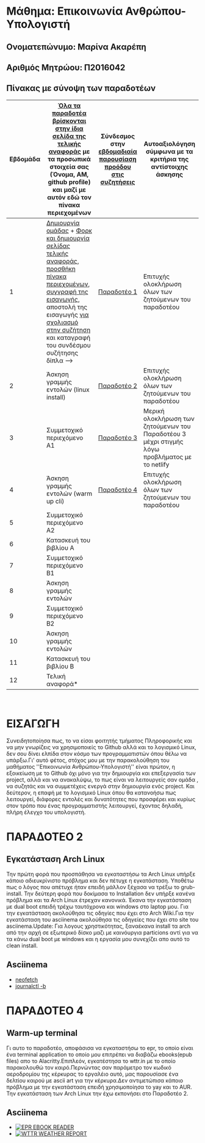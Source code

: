 # Μάθημα: Επικοινωνία Ανθρώπου-Υπολογιστή
## Ονοματεπώνυμο: Μαρίνα Ακαρέπη 
## Αριθμός Μητρώου: Π2016042

## Πίνακας με σύνοψη των παραδοτέων
| Εβδομάδα | [Όλα τα παραδοτέα βρίσκονται στην ίδια σελίδα της τελικής αναφοράς](https://courses-ionio.github.io/help/deliverables/) με τα προσωπικά στοιχεία σας (Όνομα, ΑΜ, github profile) και μαζί με αυτόν εδώ τον πίνακα περιεχομένων | Σύνδεσμος στην [εβδομαδιαία παρουσίαση προόδου στις συζητήσεις](https://github.com/courses-ionio/help/discussions/categories/show-and-tell) | Αυτοαξιολόγηση σύμφωνα με τα κριτήρια της αντίστοιχης άσκησης |
| --- | --- | --- | --- |
| 1 |  [Δημιουργία ομάδας](https://github.com/courses-ionio/hci/discussions/1794) + [Φορκ και δημιουργία σελίδας τελικής αναφοράς](https://courses-ionio.github.io/help/guide/), [προσθήκη πίνακα περιεχομένων](https://raw.githubusercontent.com/courses-ionio/hci/master/README.md), [συγγραφή της εισαγωγής](https://courses-ionio.github.io/help/intro/), αποστολή της εισαγωγής [για σχολιασμό στην συζήτηση](https://github.com/courses-ionio/help/discussions/categories/show-and-tell) και καταγραφή του συνδέσμου συζήτησης δίπλα --> | [Παραδοτέο 1](https://github.com/courses-ionio/help/discussions/898)| Επιτυχής ολοκλήρωση όλων των ζητούμενων του παραδοτέου|
| 2 | Άσκηση γραμμής εντολών (linux install) | [Παραδοτέο 2](https://github.com/courses-ionio/help/discussions/1034) | Επιτυχής ολοκλήρωση όλων των ζητούμενων του παραδοτέου |
| 3 | Συμμετοχικό περιεχόμενο A1 | [Παραδοτέο 3](https://github.com/courses-ionio/help/discussions/1282) | Μερική ολοκλήρωση των ζητούμενων του Παραδοτέου 3 μέχρι στιγμής λόγω προβλήματος με το netlify |
| 4 | Άσκηση γραμμής εντολών (warm up cli) | [Παραδοτέο 4](https://github.com/courses-ionio/help/discussions/1321)|Επιτυχής ολοκλήρωση όλων των ζητούμενων του παραδοτέου|
| 5 | Συμμετοχικό περιεχόμενο A2 | | |
| 6 | Κατασκευή του βιβλίου Α | | |
| 7 | Συμμετοχικό περιεχόμενο B1 | | |
| 8 | Άσκηση γραμμής εντολών | | |
| 9 | Συμμετοχικό περιεχόμενο B2 | | |
| 10 | Άσκηση γραμμής εντολών | | |
| 11 | Κατασκευή του βιβλίου Β | | |
| 12 | Τελική αναφορά* | | |
<br />

# ΕΙΣΑΓΩΓΗ
Συνειδητοποίησα πως, το να είσαι φοιτητής τμήματος Πληροφορικής και να μην γνωρίζεις να χρησιμοποιείς το Github αλλά και το λογισμικό Linux, δεν σου δίνει ελπίδα στον κόσμο των προγραμματιστών όπου θέλω να υπάρξω.Γι' αυτό φέτος, στόχος μου με την παρακολούθηση του μαθήματος ''Επικοινωνία Ανθρώπου-Υπολογιστή'' είναι πρώτον, η εξοικείωση με το Github όχι μόνο για την δημιουργία και επεξεργασία των project, αλλά και να ανακαλύψω, το πως είναι να λειτουργείς σαν ομάδα , να συζητάς και να συμμετέχεις ενεργά στην δημιουργία ενός project. Και δεύτερον, η επαφή με το λογισμικό Linux όπου θα κατανοήσω πως λειτουργεί, διάφορες εντολές και δυνατότητες που προσφέρει και κυρίως στον τρόπο που ένας προγραμματιστής λειτουργεί, έχοντας δηλαδή, πλήρη έλεγχο του υπολογιστή.

# ΠΑΡΑΔΟΤΕΟ 2
## Εγκατάσταση Arch Linux

Την πρώτη φορά που προσπάθησα να εγκαταστήσω τα Arch Linux υπήρξε κάποιο αδιευκρίνιστο πρόβλημα και δεν πέτυχε η εγκατάσταση. Υποθέτω πως ο λόγος που απέτυχε ήταν επειδή μάλλον ξέχασα να τρέξω το grub-install. Την δεύτερη φορά που δοκίμασα το Installation δεν υπήρξε κανένα πρόβλημα και τα Arch Linux έτρεχαν κανονικά. Έκανα την εγκατάσταση με dual boot επειδή τρέχω ταυτόχρονα και windows στο laptop μου. Για την εγκατάσταση ακολούθησα τις οδηγίες που έχει στο Arch Wiki.Για την εγκατάσταση του asciinema ακολούθησα τις οδηγείες που έχει στο site του asciinema.Update: Για λογους χρηστικότητας, ξαναέκανα install τα arch από την αρχή σε εξωτερικό δίσκο μαζι με καινόυργια particions αντί για να τα κάνω dual boot με windows και η εργασία μου συνεχίζει απο αυτό το clean install.

## Asciinema
- [neofetch](https://asciinema.org/a/ZnX4G9LX5cYdDzwhN87vxwFiO)
- [journalctl -b](https://asciinema.org/a/Eex0OtieUvIEmf4YdR9BXXKhP)

# ΠΑΡΑΔΟΤΕΟ 4
## Warm-up terminal

Γι αυτο το παραδοτέο, αποφάσισα να εγκαταστήσω το epr, το οποίο είναι ένα terminal application το οποίο μου επιτρέπει να διαβάζω ebooks(epub files) απο το Alacritty.Επιπλεόν, εγκατέστησα το wttr.in με το οποίο παρακολουθώ τον καιρό.Περνώντας σαν παράμετρο τον κωδικό αεροδρομίου της κέρκυρας το εργαλέιο αυτό, μας παρουσίασε ένα δελτίου καιρού με ascii art για την κέρκυρα.Δεν αντιμετώπισα κάποιο πρόβλημα με την εγκατάσταση επειδή χρησιμοποίησα το yay και το AUR. Την εγκατάσταση των Arch Linux την έχω εκπονήσει στο Παραδοτέο 2.

## Asciinema
 - [![EPR EBOOK READER](https://asciinema.org/a/cL8PwXbKk8hS0mWHjcFnCB56s.svg)](https://asciinema.org/a/cL8PwXbKk8hS0mWHjcFnCB56s)
 - [![WTTR WEATHER REPORT](https://asciinema.org/a/fcbgmxjcNLGk60EFvVvlgivCM.svg)](https://asciinema.org/a/fcbgmxjcNLGk60EFvVvlgivCM)

